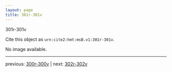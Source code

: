 ```yaml
---
layout: page
title: 301r-301v
---
```


301r-301v

Cite this object as `urn:cite2:hmt:msB.v1:301r-301v`.

No image available. 



---

previous: [300r-300v](../300r-300v/) | next: [302r-302v](../302r-302v/)
